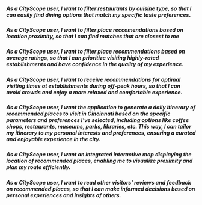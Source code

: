 ##### As a CityScope user, I want to filter restaurants by cuisine type, so that I can easily find dining options that match my specific taste preferences. 
##### As a CityScope user, I want to filter place reccomendations based on location proximity, so that I can find matches that are closest to me 
##### As a CityScope user, I want to filter place recommendations based on average ratings, so that I can prioritize visiting highly-rated establishments and have confidence in the quality of my experience.
##### As a CityScope user, I want to receive recommendations for optimal visiting times at establishments during off-peak hours, so that I can avoid crowds and enjoy a more relaxed and comfortable experience.
##### As a CityScope user, I want the application to generate a daily itinerary of recommended places to visit in Cincinnati based on the specific parameters and preferences I've selected, including options like coffee shops, restaurants, museums, parks, libraries, etc. This way, I can tailor my itinerary to my personal interests and preferences, ensuring a curated and enjoyable experience in the city.
##### As a CityScope user, I want an integrated interactive map displaying the location of recommended places, enabling me to visualize proximity and plan my route efficiently.
##### As a CityScope user, I want to read other visitors' reviews and feedback on recommended places, so that I can make informed decisions based on personal experiences and insights of others.

